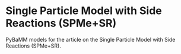 # Single Particle Model with Side Reactions (SPMe+SR)
PyBaMM models for the article on the Single Particle Model with Side Reactions (SPMe+SR).